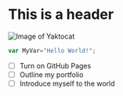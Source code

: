 # This is a header

![Image of Yaktocat](https://octodex.github.com/images/yaktocat.png)

```javascript
var MyVar="Hello World!";
```

- [ ] Turn on GitHub Pages
- [ ] Outline my portfolio
- [ ] Introduce myself to the world

